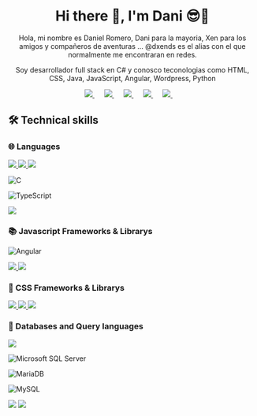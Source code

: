 <h1 align='center'>Hi there 👋, I'm Dani 😎🚀</h1>

<p align='center'>
Hola, mi nombre es Daniel Romero, Dani para la mayoria, Xen para los amigos y compañeros de aventuras
... @dxends es el alias con el que normalmente me encontraran en redes.
</p>

<p align='center'>
  Soy desarrollador full stack en C#  y conosco teconologias como HTML, CSS, Java, JavaScript, Angular, Wordpress,  Python
</p>  


<p align='center'>
  <a href="https://www.tiktok.com/@dxends">
    <img src="https://img.shields.io/static/v1?style=for-the-badge&message=TikTok&color=000000&logo=TikTok&logoColor=FFFFFF&label=" />
  </a>&nbsp;&nbsp;&nbsp;&nbsp;
  
  <a href="https://www.youtube.com/dxends">
    <img src="https://img.shields.io/static/v1?style=for-the-badge&message=YouTube&color=FF0000&logo=YouTube&logoColor=FFFFFF&label=" />
  </a>&nbsp;&nbsp;&nbsp;&nbsp;
  
  <a href="https://twitter.com/dxends">
    <img src="https://img.shields.io/static/v1?style=for-the-badge&message=Twitter&color=1DA1F2&logo=Twitter&logoColor=FFFFFF&label=" />
  </a>&nbsp;&nbsp;&nbsp;&nbsp;
  
  <a href="https://www.linkedin.com/in/dxends">
    <img src="https://img.shields.io/static/v1?style=for-the-badge&message=LinkedIn&color=0A66C2&logo=LinkedIn&logoColor=FFFFFF&label=" />
  </a>&nbsp;&nbsp;&nbsp;&nbsp;
  <a href="https://www.croweloper.com">
    <img src="https://img.shields.io/badge/Web-21759B?style=for-the-badge&logo=rss&logoColor=white" />
  </a>&nbsp;&nbsp;&nbsp;&nbsp;
  
</p>

## 🛠️ Technical skills 

### 🌐 Languages
<a href="" target="_bank" name="html">
  <img src="https://img.shields.io/static/v1?style=for-the-badge&message=HTML5&color=E34F26&logo=HTML5&logoColor=FFFFFF&label=">
</a>
<a href="" target="_bank" name="css">
  <img src="https://img.shields.io/static/v1?style=for-the-badge&message=CSS3&color=1572B6&logo=CSS3&logoColor=FFFFFF&label=">
</a>
<a href="" target="_bank" name="javascript">
  <img src="https://img.shields.io/static/v1?style=for-the-badge&message=JavaScript&color=222222&logo=JavaScript&logoColor=F7DF1E&label=">
</a>

![C](https://img.shields.io/static/v1?style=for-the-badge&message=C&color=222222&logo=C&logoColor=A8B9CC&label=)

![TypeScript](https://img.shields.io/static/v1?style=for-the-badge&message=TypeScript&color=3178C6&logo=TypeScript&logoColor=FFFFFF&label=)

<a href="" target="_bank" name="c++">
  <img src="https://img.shields.io/static/v1?style=for-the-badge&message=.NET&color=512BD4&logo=.NET&logoColor=FFFFFF&label=">
</a>


### 📚 Javascript Frameworks & Librarys

![Angular](https://img.shields.io/static/v1?style=for-the-badge&message=Angular&color=DD0031&logo=Angular&logoColor=FFFFFF&label=)

<a href="" target="_bank" name="node">
  <img src="https://img.shields.io/static/v1?style=for-the-badge&message=Node.js&color=339933&logo=Node.js&logoColor=FFFFFF&label=">
</a>
<a href="" target="_bank" name="express">
  <img src="https://img.shields.io/static/v1?style=for-the-badge&message=Express&color=000000&logo=Express&logoColor=FFFFFF&label=">
</a>


### 💅 CSS Frameworks & Librarys
<a href="" target="_bank" name="tailwind">
  <img src="https://img.shields.io/static/v1?style=for-the-badge&message=Tailwind+CSS&color=222222&logo=Tailwind+CSS&logoColor=06B6D4&label=">
</a>
<a href="" target="_bank" name="bootstrap">
  <img src="https://img.shields.io/static/v1?style=for-the-badge&message=Bootstrap&color=7952B3&logo=Bootstrap&logoColor=FFFFFF&label=">
</a>
<a href="" target="_bank" name="saas">
  <img src="https://img.shields.io/static/v1?style=for-the-badge&message=Sass&color=CC6699&logo=Sass&logoColor=FFFFFF&label=">
</a>

### 💾 Databases and Query languages

<a target="_bank" name="PostgreSQL">
  <img src="https://img.shields.io/static/v1?style=for-the-badge&message=PostgreSQL&color=4169E1&logo=PostgreSQL&logoColor=FFFFFF&label=">
</a>

![Microsoft SQL Server](https://img.shields.io/static/v1?style=for-the-badge&message=Microsoft+SQL+Server&color=CC2927&logo=Microsoft+SQL+Server&logoColor=FFFFFF&label=)

![MariaDB](https://img.shields.io/static/v1?style=for-the-badge&message=MariaDB&color=003545&logo=MariaDB&logoColor=FFFFFF&label=)

![MySQL](https://img.shields.io/static/v1?style=for-the-badge&message=MySQL&color=4479A1&logo=MySQL&logoColor=FFFFFF&label=)

<a>
  <img src="https://img.shields.io/static/v1?style=for-the-badge&message=MongoDB&color=47A248&logo=MongoDB&logoColor=FFFFFF&label=">
</a>

<a>
  <img src="https://img.shields.io/static/v1?style=for-the-badge&message=Firebase&color=222222&logo=Firebase&logoColor=FFCA28&label=">
</a>
  
  
<!--

[![LinkedIn](https://img.shields.io/badge/LinkedIn-0e76a8?style=for-the-badge&logo=linkedin)](https://linkedin.com/in/dxends)
[![GitHub](https://img.shields.io/badge/GitHub-000000?style=for-the-badge&logo=github)](https://github.com/dxends)
[![Web](https://img.shields.io/badge/Web-21759B?style=for-the-badge&logo=rss&logoColor=white)](https://www.croweloper.com)
[![Web](https://img.shields.io/badge/Web-21759B?style=for-the-badge&logo=rss&logoColor=white)](https://www.dxends.com)


Here are some ideas to get you started:

- 🔭 I’m currently working on ...
- 🌱 I’m currently learning ...
- 👯 I’m looking to collaborate on ...
- 🤔 I’m looking for help with ...
- 💬 Ask me about ...
- 📫 How to reach me: ...
- 😄 Pronouns: ...
- ⚡ Fun fact: ...
-->
